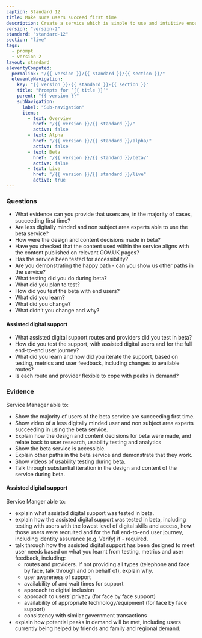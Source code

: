```yaml
---
caption: Standard 12
title: Make sure users succeed first time
description: Create a service which is simple to use and intuitive enough that users succeed the first time.
version: "version-2"
standard: "standard-12"
section: "live"
tags:
  - prompt
  - version-2
layout: standard
eleventyComputed:
  permalink: "/{{ version }}/{{ standard }}/{{ section }}/"
  eleventyNavigation:
    key: "{{ version }}-{{ standard }}-{{ section }}"
    title: "Prompts for ‘{{ title }}’"
    parent: "{{ version }}"
    subNavigation:
      label: "Sub-navigation"
      items:
        - text: Overview
          href: "/{{ version }}/{{ standard }}/"
          active: false
        - text: Alpha
          href: "/{{ version }}/{{ standard }}/alpha/"
          active: false
        - text: Beta
          href: "/{{ version }}/{{ standard }}/beta/"
          active: false
        - text: Live
          href: "/{{ version }}/{{ standard }}/live"
          active: true
---
```


### Questions

- What evidence can you provide that users are, in the majority of cases, succeeding first time?
- Are less digitally minded and non subject area experts able to use the beta service?
- How were the design and content decisions made in beta?
- Have you checked that the content used within the service aligns with the content published on relevant GOV.UK pages?
- Has the service been tested for accessibility?
- Are you demonstrating the happy path - can you show us other paths in the service?
- What testing did you do during beta?
- What did you plan to test?
- How did you test the beta with end users?
- What did you learn?
- What did you change?
- What didn’t you change and why?

#### Assisted digital support

- What assisted digital support routes and providers did you test in beta?
- How did you test the support, with assisted digital users and for the full end-to-end user journey?
- What did you learn and how did you iterate the support, based on testing, metrics and user feedback, including changes to available routes?
- Is each route and provider flexible to cope with peaks in demand?

### Evidence

Service Manager able to:

- Show the majority of users of the beta service are succeeding first time.
- Show video of a less digitally minded user and non subject area experts succeeding in using the beta service.
- Explain how the design and content decisions for beta were made, and relate back to user research, usability testing and analytics
- Show the beta service is accessible.
- Explain other paths in the beta service and demonstrate that they work.
- Show videos of usability testing during beta.
- Talk through substantial iteration in the design and content of the service during beta.

#### Assisted digital support

Service Manger able to:

- explain what assisted digital support was tested in beta.
- explain how the assisted digital support was tested in beta, including testing with users with the lowest level of digital skills and access, how those users were recruited and for the full end-to-end user journey, including identity assurance (e.g. Verify) if - required.
- talk through how the assisted digital support has been designed to meet user needs based on what you learnt from testing, metrics and user feedback, including:
  - routes and providers. If not providing all types (telephone and face by face, talk through and on behalf of), explain why.
  - user awareness of support
  - availability of and wait times for support
  - approach to digital inclusion
  - approach to users’ privacy (for face by face support)
  - availability of appropriate technology/equipment (for face by face support)
  - consistency with similar government transactions
- explain how potential peaks in demand will be met, including users currently being helped by friends and family and regional demand.
